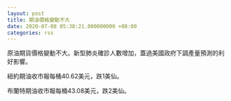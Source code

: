 ```yaml
---
layout: post
title: 期油價格變動不大
date: 2020-07-08 05:38:21.000000000 +08:00
categories: rss
---
```


原油期貨價格變動不大。新型肺炎確診人數增加，蓋過美國政府下調產量預測的利好影響。

紐約期油收市報每桶40.62美元，跌1美仙。

布蘭特期油收市報每桶43.08美元，跌2美仙。
